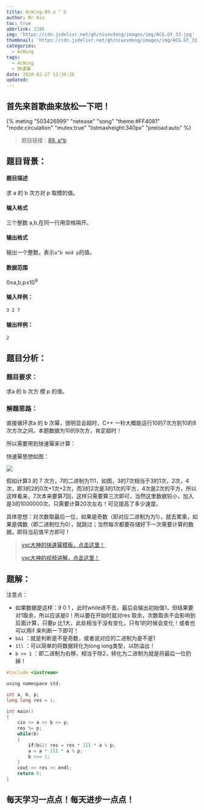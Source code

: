 ```yaml
---
title: AcWing-89.a ^ b
author: Mr.Niu
toc: true
abbrlink: 2286
img: 'https://cdn.jsdelivr.net/gh/niuxvdong/images/img/ACG.GY_33.jpg'
thumbnail: 'https://cdn.jsdelivr.net/gh/niuxvdong/images/img/ACG.GY_33.jpg'
categories:
  - AcWing
tags:
  - AcWing
  - 快速幂
date: 2020-02-27 12:34:36
updated:
---
```




## 首先来首歌曲来放松一下吧！

{% meting "503426999" "netease" "song" "theme:#FF4081" "mode:circulation" "mutex:true" "listmaxheight:340px" "preload:auto"  %}



> 题目链接：[89. a^b](https://www.acwing.com/problem/content/91/)



## 题目背景：



#### 题目描述



求 a 的 b 次方对 p 取模的值。

#### 输入格式

三个整数 a,b,在同一行用空格隔开。

#### 输出格式

输出一个整数，表示`a^b mod p`的值。

#### 数据范围

0≤a,b,p≤10<sup>9</sup>

#### 输入样例：

```
3 2 7
```

#### 输出样例：

```
2
```



## 题目分析：

### 题目要求：



求a 的 b 次方 模 p 的值。

### 解题思路：



直接循环求a 的 b 次幂，很明显会超时，C++ 一秒大概能运行10的7次方到10的8次方次之间，本题数据为10的9次方，肯定超时！

所以需要用到快速幂来计算：

快速幂思想如图：

![](https://cdn.jsdelivr.net/gh/niuxvdong/images/img/20200227125511.png)



假如计算3 的 7 次方，7的二进制为111，如图，3的7次相当于3的1次，2次，4次，即3的2的0次+1次+2次，而3的2次是3的1次的平方，4次是2次的平方，所以这样看来，7次本来要算7回，这样只需要算三次即可，当然这里数据较小，加入是3的1000000次，只需要计算20次左右！可见提高了多少速度。

具体思想：对次数取最后一位，如果是奇数（即对应二进制为为1），就去累乘，如果是偶数（即二进制位为0），就跳过；当然每次都要存储好下一次需要计算的数据，即将当前值平方即可！

> [yxc大神的快速幂模板，点击这里！](https://www.acwing.com/blog/content/406/)
>
> [yxc大神的视频讲解，点击这里！](https://www.acwing.com/video/107/)

## 题解：



注意点：

- 如果数据是这样：9 0 1 ，此时while进不去，最后会输出初始值1，但结果要对1取余，所以应该是0！所以要在开始时就对res 取余，次数取余不会影响到后面计算，只要p 比1大，此处相当于没有变化，只有1的时候会变化！或者也可以用if 来判断一下即可！
- `b&1` ：就是判断是不是奇数，或者说对应的二进制为是不是1
- `1ll` ：可以简单的将数据转化为long long类型，以防溢出！
- `b >> 1` ：即二进制为右移，相当于除2，转化为二进制为就是将最后一位扔掉！

```c
#include <iostream>

using namespace std;

int a, b, p;
long long res = 1;

int main()
{
    cin >> a >> b >> p;
    res %= p;
    while(b)
    {
        if(b&1) res = res * 1ll * a % p;
        a = a * 1ll * a % p;
        b >>= 1;
    }
    cout << res << endl;
    return 0;
}
```

## 每天学习一点点！每天进步一点点！